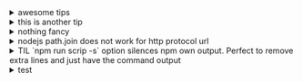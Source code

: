 
<details>
  <summary>awesome tips</summary>
this is a test tip

</details>

<details>
  <summary>this is another tip</summary>
nothing interesting

</details>

<details>
  <summary>nothing fancy</summary>
this is some test text

</details>

<details>
  <summary>nodejs path.join does not work for http protocol url</summary>
path.join only works for file system.

</details>

<details>
  <summary>TIL `npm run scrip -s` option silences npm own output. Perfect to remove extra lines and just have the command output</summary>
TIL `npm run scrip -s` option silences npm own output. Perfect to remove extra lines and just have the command output

</details>

<details>
  <summary>test</summary>
test

</details>
